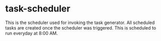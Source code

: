 # task-scheduler

This is the scheduler used for invoking the task generator. All scheduled tasks are created once the scheduler was triggered. This is scheduled to run everyday at 8:00 AM.
